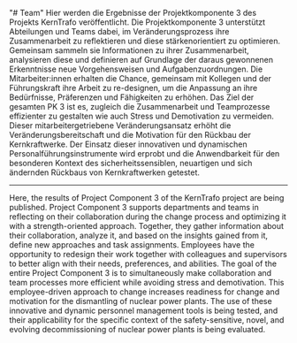 "# Team" 
Hier werden die Ergebnisse der Projektkomponente 3 des Projekts KernTrafo veröffentlicht. Die Projektkomponente 3 unterstützt Abteilungen und Teams dabei, im Veränderungsprozess ihre Zusammenarbeit zu reflektieren und diese stärkenorientiert zu optimieren. Gemeinsam sammeln sie Informationen zu ihrer Zusammenarbeit, analysieren diese und definieren auf Grundlage der daraus gewonnenen Erkenntnisse neue Vorgehensweisen und Aufgabenzuordnungen. Die Mitarbeiter:innen erhalten die Chance, gemeinsam mit Kollegen und der Führungskraft ihre Arbeit zu re-designen, um die Anpassung an ihre Bedürfnisse, Präferenzen und Fähigkeiten zu erhöhen. Das Ziel der gesamten PK 3 ist es, zugleich die Zusammenarbeit und Teamprozesse effizienter zu gestalten wie auch Stress und Demotivation zu vermeiden. Dieser mitarbeitergetriebene Veränderungsansatz erhöht die Veränderungsbereitschaft und die Motivation für den Rückbau der Kernkraftwerke. Der Einsatz dieser innovativen und dynamischen Personalführungsinstrumente wird erprobt und die Anwendbarkeit für den besonderen Kontext des sicherheitssensiblen, neuartigen und sich ändernden Rückbaus von Kernkraftwerken getestet.

---

Here, the results of Project Component 3 of the KernTrafo project are being published. Project Component 3 supports departments and teams in reflecting on their collaboration during the change process and optimizing it with a strength-oriented approach. Together, they gather information about their collaboration, analyze it, and based on the insights gained from it, define new approaches and task assignments. Employees have the opportunity to redesign their work together with colleagues and supervisors to better align with their needs, preferences, and abilities. The goal of the entire Project Component 3 is to simultaneously make collaboration and team processes more efficient while avoiding stress and demotivation. This employee-driven approach to change increases readiness for change and motivation for the dismantling of nuclear power plants. The use of these innovative and dynamic personnel management tools is being tested, and their applicability for the specific context of the safety-sensitive, novel, and evolving decommissioning of nuclear power plants is being evaluated. 
